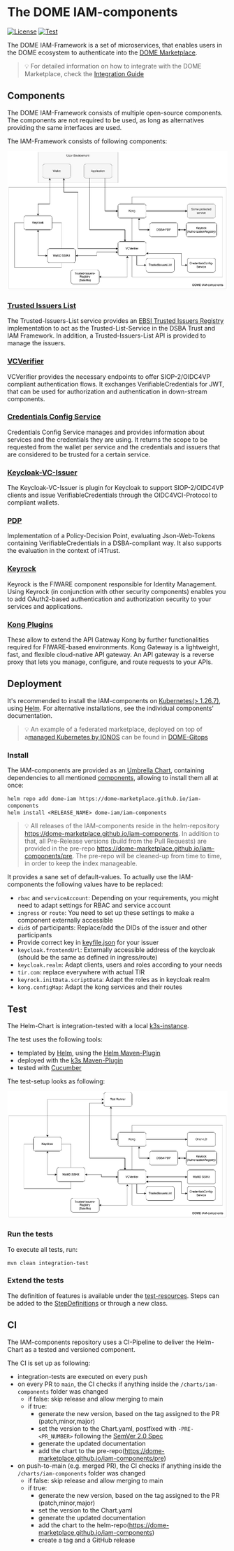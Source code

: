 # The DOME IAM-components

[![License](https://img.shields.io/github/license/FIWARE/canismajor.svg)](https://opensource.org/licenses/Apache-2.0)
[![Test](https://github.com/DOME-Marketplace/iam-components/actions/workflows/test.yaml/badge.svg)](https://github.com/DOME-Marketplace/iam-components/actions/workflows/test.yaml)

The DOME IAM-Framework is a set of microservices, that enables users in the DOME ecosystem to authenticate into
the [DOME Marketplace](https://dome-marketplace.org).

> :bulb: For detailed information on how to integrate with the DOME Marketplace, check the [Integration Guide](https://github.com/DOME-Marketplace/integration-guide)

## Components

The DOME IAM-Framework consists of multiple open-source components. The components are not required to be used, as long
as alternatives providing the same interfaces are used.

The IAM-Framework consists of following components: 

![IAM-components](./doc/arch.png)

### [Trusted Issuers List](https://github.com/fiware/trusted-issuers-list)

The Trusted-Issuers-List service provides an [EBSI Trusted Issuers Registry](https://hub.ebsi.eu/apis/pilot/trusted-issuers-registry/v4) implementation to act as
the Trusted-List-Service in the DSBA Trust and IAM Framework. In addition, a Trusted-Issuers-List API is provided to
manage the issuers.

### [VCVerifier](https://github.com/fiware/vcverifier)

VCVerifier provides the necessary endpoints to offer SIOP-2/OIDC4VP compliant authentication flows. It exchanges
VerifiableCredentials for JWT, that can be used for authorization and authentication in down-stream components.

### [Credentials Config Service](https://github.com/fiware/credentials-config-service)

Credentials Config Service manages and provides information about services and the credentials they are using. It
returns the scope to be requested from the wallet per service and the credentials and issuers that are considered to be
trusted for a certain service.

### [Keycloak-VC-Issuer](https://github.com/fiware/keycloak-vc-issuer)

The Keycloak-VC-Issuer is plugin for Keycloak to support SIOP-2/OIDC4VP clients and issue VerifiableCredentials through
the OIDC4VCI-Protocol to compliant wallets.

### [PDP](https://github.com/fiware/dsba-pdp)

Implementation of a Policy-Decision Point, evaluating Json-Web-Tokens containing VerifiableCredentials in a
DSBA-compliant way. It also supports the evaluation in the context of i4Trust.

### [Keyrock](https://github.com/ging/fiware-idm)

Keyrock is the FIWARE component responsible for Identity Management. Using Keyrock (in conjunction with other security
components) enables you to add OAuth2-based authentication and authorization security to your services and applications.

### [Kong Plugins](https://github.com/fiware/kong-plugins-fiware)

These allow to extend the API Gateway Kong by further functionalities required for FIWARE-based environments. Kong
Gateway is a lightweight, fast, and flexible cloud-native API gateway. An API gateway is a reverse proxy that lets you
manage, configure, and route requests to your APIs.

## Deployment

It's recommended to install the IAM-components on [Kubernetes(> 1.26.7)](https://kubernetes.io/), using [Helm](https://helm.sh/).
For alternative installations, see the individual components' documentation.

> :bulb: An example of a federated marketplace, deployed on top of a[managed Kubernetes by IONOS](https://dcd.ionos.com/)
> can be found in [DOME-Gitops](https://github.com/DOME-Marketplace/dome-gitops)

### Install

The IAM-components are provided as an [Umbrella Chart](https://helm.sh/docs/howto/charts_tips_and_tricks/#complex-charts-with-many-dependencies),
containing dependencies to all mentioned [components](#components), allowing to install them all at once:

```shell
helm repo add dome-iam https://dome-marketplace.github.io/iam-components
helm install <RELEASE_NAME> dome-iam/iam-components
```
> :bulb: All releases of the IAM-components reside in the helm-repository https://dome-marketplace.github.io/iam-components.
> In addition to that, all Pre-Release versions (build from the Pull Requests) are provided in the pre-repo https://dome-marketplace.github.io/iam-components/pre.
> The pre-repo will be cleaned-up from time to time, in order to keep the index manageable.

It provides a sane set of default-values. To actually use the IAM-components the following values have to be replaced:

* `rbac` and `serviceAccount`: Depending on your requirements, you might need to adapt settings for RBAC and service
account
* `ingress` or `route`: You need to set up these settings to make a component externally accessible
* `did`s of participants: Replace/add the DIDs of the issuer and other participants
* Provide correct key in [keyfile.json](./charts/iam-components/templates/keycloak.yaml) for your issuer 
* `keycloak.frontendUrl`: Externally accessible address of the keycloak (should be the same as defined in ingress/route)
* `keycloak.realm`: Adapt clients, users and roles according to your needs
* `tir.com`: replace everywhere with actual TIR
* `keyrock.initData.scriptData`: Adapt the roles as in keycloak realm
* `kong.configMap`: Adapt the kong services and their routes

## Test

The Helm-Chart is integration-tested with a local [k3s-instance](https://k3s.io/).

The test uses the following tools:

* templated by [Helm](https://helm.sh), using the [Helm Maven-Plugin](https://github.com/kokuwaio/helm-maven-plugin)
* deployed with the [k3s Maven-Plugin](https://github.com/kokuwaio/k3s-maven-plugin)
* tested with [Cucumber](https://cucumber.io/)

The test-setup looks as following:

![Test Setup](./doc/test-setup.png)

### Run the tests

To execute all tests, run:

```shell
mvn clean integration-test
```

### Extend the tests

The definition of features is available under the [test-resources](./it/src/test/resources/it). Steps can be added to
the [StepDefinitions](./it/src/test/java/org/dome/iam/it/StepDefinitions.java) or through a new class.

## CI

The IAM-components repository uses a CI-Pipeline to deliver the Helm-Chart as a tested and versioned component.

The CI is set up as following:
* integration-tests are executed on every push
* on every PR to ```main```, the CI checks if anything inside the ```/charts/iam-components``` folder was changed
  * if false: skip release and allow merging to main
  * if true:
    * generate the new version, based on the tag assigned to the PR (patch,minor,major)
    * set the version to the Chart.yaml, postfixed with ```-PRE-<PR_NUMBER>``` following the [SemVer 2.0 Spec](https://semver.org/)
    * generate the updated documentation
    * add the chart to the pre-repo(https://dome-marketplace.github.io/iam-components/pre)
* on push-to-main (e.g. merged PR), the CI checks if anything inside the ```/charts/iam-components``` folder was changed
  * if false: skip release and allow merging to main
  * if true:
    * generate the new version, based on the tag assigned to the PR (patch,minor,major)
    * set the version to the Chart.yaml
    * generate the updated documentation
    * add the chart to the helm-repo(https://dome-marketplace.github.io/iam-components)
    * create a tag and a GitHub release